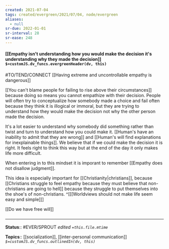 ```yaml
---
created: 2021-07-04
tags: created/evergreen/2021/07/04, node/evergreen
aliases:
  - null
sr-due: 2022-01-01
sr-interval: 28
sr-ease: 248
---
```


#### [[Empathy isn't understanding how you would make the decision it's understanding why they made the decision]] `$=customJS.dv_funcs.evergreenHeader(dv, this)`

#TO/TEND/CONNECT [[Having extreme and uncontrollable empathy is dangerous]]

[[You can't blame people for failing to rise above their circumstances]] because doing so means you cannot empathize with their decision. People will often try to conceptualize how somebody made a choice and fail often because they think it is illogical or immoral, but they are trying to understand how they would make the decision not why the other person made the decision.

It's a lot easier to understand why somebody did something rather than twist and turn to understand how you could make it. [[Human's have an inability to admit that they are wrong]] and [[Human's will find explanations for inexplainable things]]. We believe that if we could make the decision it is right. It feels right to think this way but at the end of the day it only makes life more difficult.

When entering in to this mindset it is imporant to remember 
[[Empathy does not disallow judgment]].


This idea is especially important for [[Christianity|christians]], because [[Christians struggle to feel empathy because they must believe that non-christians are going to hell]] because they struggle to put themselves into the shoe's of non-christians.
^[[[Worldviews should not make life seem easy and simple]]]

[[Do we have free will]] 

### <hr class="footnote"/>

**Status**:: #EVER/SPROUT 
*edited `=this.file.mtime`*

**Topics**:: [[socialization]], [[inter-personal communication]]
*`$=customJS.dv_funcs.outlinedIn(dv, this)`*
